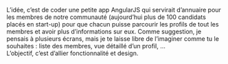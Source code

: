 L’idée, c’est de coder une petite app AngularJS qui servirait d’annuaire pour les membres de notre communauté (aujourd’hui plus de 100 candidats placés en start-up) pour que chacun puisse parcourir les profils de tout les membres et avoir plus d’informations sur eux.
Comme suggestion, je pensais à plusieurs écrans, mais je te laisse libre de l’imaginer comme tu le souhaites : liste des membres, vue détaillé d’un profil, …  
L’objectif, c’est d’allier fonctionnalité et design.
